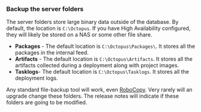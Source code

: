 ### Backup the server folders

The server folders store large binary data outside of the database.  By default, the location is `C:\Octopus`.  If you have High Availability configured, they will likely be stored on a NAS or some other file share.

- **Packages** - The default location is `C:\Octopus\Packages\`. It stores all the packages in the internal feed.
- **Artifacts** - The default location is `C:\Octopus\Artifacts`. It stores all the artifacts collected during a deployment along with project images.  
- **Tasklogs**- The default location is `C:\Octopus\Tasklogs`. It stores all the deployment logs.  

Any standard file-backup tool will work, even [RoboCopy](https://docs.microsoft.com/en-us/windows-server/administration/windows-commands/robocopy).  Very rarely will an upgrade change these folders.  The release notes will indicate if these folders are going to be modified.